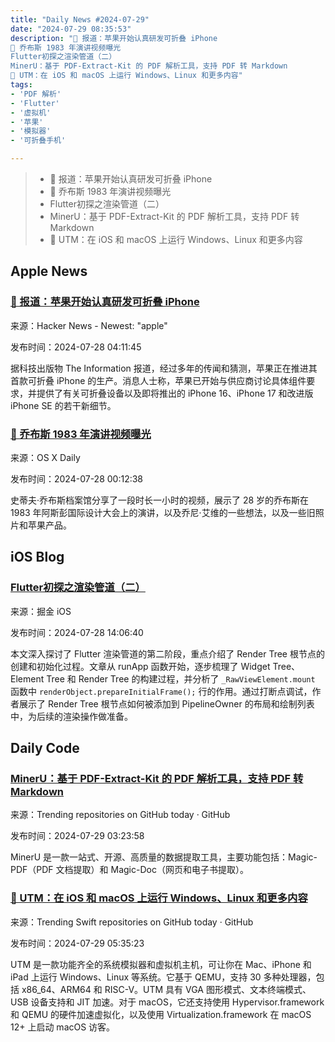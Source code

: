 ```yaml
---
title: "Daily News #2024-07-29"
date: "2024-07-29 08:35:53"
description: "🎉 报道：苹果开始认真研发可折叠 iPhone
🌟 乔布斯 1983 年演讲视频曝光
Flutter初探之渲染管道（二）
MinerU：基于 PDF-Extract-Kit 的 PDF 解析工具，支持 PDF 转 Markdown
🌟 UTM：在 iOS 和 macOS 上运行 Windows、Linux 和更多内容"
tags: 
- 'PDF 解析'
- 'Flutter'
- '虚拟机'
- '苹果'
- '模拟器'
- '可折叠手机'

---
```


> - 🎉 报道：苹果开始认真研发可折叠 iPhone
> - 🌟 乔布斯 1983 年演讲视频曝光
> - Flutter初探之渲染管道（二）
> - MinerU：基于 PDF-Extract-Kit 的 PDF 解析工具，支持 PDF 转 Markdown
> - 🌟 UTM：在 iOS 和 macOS 上运行 Windows、Linux 和更多内容

## Apple News

### [🎉 报道：苹果开始认真研发可折叠 iPhone](https://arstechnica.com/gadgets/2024/07/report-apple-begins-serious-work-on-a-foldable-iphone/)

来源：Hacker News - Newest: "apple"

发布时间：2024-07-28 04:11:45

据科技出版物 The Information 报道，经过多年的传闻和猜测，苹果正在推进其首款可折叠 iPhone 的生产。消息人士称，苹果已开始与供应商讨论具体组件要求，并提供了有关可折叠设备以及即将推出的 iPhone 16、iPhone 17 和改进版 iPhone SE 的若干新细节。

### [🌟 乔布斯 1983 年演讲视频曝光](https://osxdaily.com/2024/07/27/watch-steve-jobs-speak-at-the-1983-international-design-conference/)

来源：OS X Daily

发布时间：2024-07-28 00:12:38

史蒂夫·乔布斯档案馆分享了一段时长一小时的视频，展示了 28 岁的乔布斯在 1983 年阿斯彭国际设计大会上的演讲，以及乔尼·艾维的一些想法，以及一些旧照片和苹果产品。

## iOS Blog

### [Flutter初探之渲染管道（二）](https://juejin.cn/post/7395969637877448758)

来源：掘金 iOS

发布时间：2024-07-28 14:06:40

本文深入探讨了 Flutter 渲染管道的第二阶段，重点介绍了 Render Tree 根节点的创建和初始化过程。文章从 runApp 函数开始，逐步梳理了 Widget Tree、Element Tree 和 Render Tree 的构建过程，并分析了 `_RawViewElement.mount` 函数中 `renderObject.prepareInitialFrame();` 行的作用。通过打断点调试，作者展示了 Render Tree 根节点如何被添加到 PipelineOwner 的布局和绘制列表中，为后续的渲染操作做准备。

## Daily Code

### [MinerU：基于 PDF-Extract-Kit 的 PDF 解析工具，支持 PDF 转 Markdown](https://github.com/opendatalab/MinerU)

来源：Trending repositories on GitHub today · GitHub

发布时间：2024-07-29 03:23:58

MinerU 是一款一站式、开源、高质量的数据提取工具，主要功能包括：Magic-PDF（PDF 文档提取）和 Magic-Doc（网页和电子书提取）。

### [🌟 UTM：在 iOS 和 macOS 上运行 Windows、Linux 和更多内容](https://github.com/utmapp/UTM)

来源：Trending Swift repositories on GitHub today · GitHub

发布时间：2024-07-29 05:35:23

UTM 是一款功能齐全的系统模拟器和虚拟机主机，可让你在 Mac、iPhone 和 iPad 上运行 Windows、Linux 等系统。它基于 QEMU，支持 30 多种处理器，包括 x86_64、ARM64 和 RISC-V。UTM 具有 VGA 图形模式、文本终端模式、USB 设备支持和 JIT 加速。对于 macOS，它还支持使用 Hypervisor.framework 和 QEMU 的硬件加速虚拟化，以及使用 Virtualization.framework 在 macOS 12+ 上启动 macOS 访客。
